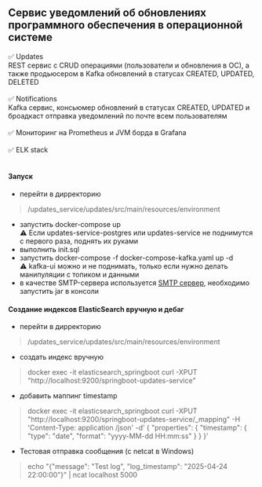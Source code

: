 <h2>Сервис уведомлений об обновлениях программного обеспечения в операционной системе </h2>

:white_check_mark:   Updates <br> REST сервис с CRUD операциями (пользователи и обновления в ОС), а также продьюсером в Kafka 
обновлений в статусах CREATED, UPDATED, DELETED <br><br>
:white_check_mark:   Notifications <br> Kafka сервис, консьюмер обновлений в статусах CREATED, UPDATED и 
броадкаст отправка уведомлений по почте всем пользователям <br><br>
:white_check_mark:   Мониторинг на Prometheus и JVM борда в Grafana <br><br>
:white_check_mark:   ELK stack <br><br>

<h4> Запуск </h4>

* перейти в дирректорию 
> /updates_service/updates/src/main/resources/environment
* запустить docker-compose up <br>
⚠️ Если updates-service-postgres или updates-service не поднимутся с первого раза, поднять их руками <br>
* выполнить init.sql
* запустить docker-compose -f docker-compose-kafka.yaml up -d  <br>
⚠️ kafka-ui можно и не поднимать, только если нужно делать манипуляции с топиком и данными
* в качестве SMTP-сервера используется [SMTP сервер](https://github.com/Nilhcem/FakeSMTP), необходимо запустить jar в консоли

<h4> Создание индексов ElasticSearch вручную и дебаг </h4>

* перейти в дирректорию 
> /updates_service/updates/src/main/resources/environment
* создать индекс вручную
> docker exec -it elasticsearch_springboot curl -XPUT "http://localhost:9200/springboot-updates-service"
* добавить маппинг timestamp

> docker exec -it elasticsearch_springboot curl -XPUT "http://localhost:9200/springboot-updates-service/_mapping" -H 'Content-Type: application
/json' -d'
{
  "properties": {
    "timestamp": {
      "type": "date",
      "format": "yyyy-MM-dd HH:mm:ss"
    }
  }
}'
* Тестовая отправка сообщения (с netcat в Windows)
> echo "{"message": "Test log", "log_timestamp": "2025-04-24 22:00:00"}" | ncat localhost 5000

